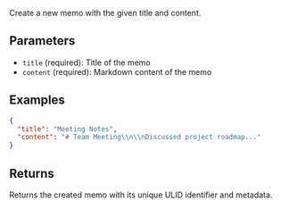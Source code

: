 Create a new memo with the given title and content.

## Parameters

- `title` (required): Title of the memo
- `content` (required): Markdown content of the memo

## Examples

```json
{
  "title": "Meeting Notes",
  "content": "# Team Meeting\\n\\nDiscussed project roadmap..."
}
```

## Returns

Returns the created memo with its unique ULID identifier and metadata.
